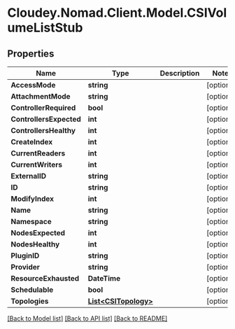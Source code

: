 # Cloudey.Nomad.Client.Model.CSIVolumeListStub

## Properties

Name | Type | Description | Notes
------------ | ------------- | ------------- | -------------
**AccessMode** | **string** |  | [optional] 
**AttachmentMode** | **string** |  | [optional] 
**ControllerRequired** | **bool** |  | [optional] 
**ControllersExpected** | **int** |  | [optional] 
**ControllersHealthy** | **int** |  | [optional] 
**CreateIndex** | **int** |  | [optional] 
**CurrentReaders** | **int** |  | [optional] 
**CurrentWriters** | **int** |  | [optional] 
**ExternalID** | **string** |  | [optional] 
**ID** | **string** |  | [optional] 
**ModifyIndex** | **int** |  | [optional] 
**Name** | **string** |  | [optional] 
**Namespace** | **string** |  | [optional] 
**NodesExpected** | **int** |  | [optional] 
**NodesHealthy** | **int** |  | [optional] 
**PluginID** | **string** |  | [optional] 
**Provider** | **string** |  | [optional] 
**ResourceExhausted** | **DateTime** |  | [optional] 
**Schedulable** | **bool** |  | [optional] 
**Topologies** | [**List&lt;CSITopology&gt;**](CSITopology.md) |  | [optional] 

[[Back to Model list]](../README.md#documentation-for-models) [[Back to API list]](../README.md#documentation-for-api-endpoints) [[Back to README]](../README.md)

